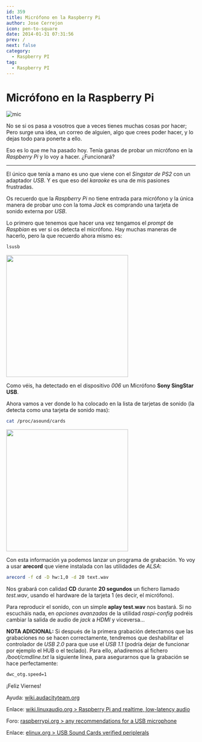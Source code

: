 ```yaml
---
id: 359
title: Micrófono en la Raspberry Pi
author: Jose Cerrejon
icon: pen-to-square
date: 2014-01-31 07:31:56
prev: /
next: false
category:
  - Raspberry PI
tag:
  - Raspberry PI
---
```


# Micrófono en la Raspberry Pi

![mic](/images/2014/01/mic.jpg)

No se si os pasa a vosotros que a veces tienes muchas cosas por hacer; Pero surge una idea, un correo de alguien, algo que crees poder hacer, y lo dejas todo para ponerte a ello.

Eso es lo que me ha pasado hoy. Tenía ganas de probar un micrófono en la *Raspberry Pi* y lo voy a hacer. ¿Funcionará?

- - -
El único que tenía a mano es uno que viene con el *Singstar de PS2* con un adaptador *USB*. Y es que eso del *karaoke* es una de mis pasiones frustradas.

Os recuerdo que la *Raspberry Pi* no tiene entrada para micrófono y la única manera de probar uno con la toma *Jack* es comprando una tarjeta de sonido externa por *USB*.

Lo primero que tenemos que hacer una vez tengamos el *prompt* de *Raspbian* es ver si os detecta el micrófono. Hay muchas maneras de hacerlo, pero la que recuerdo ahora mismo es:

```bash
lsusb
```

<a title="Micrónofo detectado" rel="lightbox" href="/images/2014/01/lusb.jpg">
<img width="324" src="/images/2014/01/lusb_min.jpg">
</a>

Como véis, ha detectado en el dispositivo *006* un Micrófono **Sony SingStar USB**.

Ahora vamos a ver donde lo ha colocado en la lista de tarjetas de sonido (la detecta como una tarjeta de sonido mas):

```bash
cat /proc/asound/cards
```

<a title="La tarjeta 1 corresponde a USB-Audio - USBMIC" rel="lightbox" href="/images/2014/01/catproccards.jpg">
<img width="324" src="/images/2014/01/catproccards_min.jpg">
</a>

Con esta información ya podemos lanzar un programa de grabación. Yo voy a usar **arecord** que viene instalada con las utilidades de *ALSA*:

```bash
arecord -f cd -D hw:1,0 -d 20 text.wav
```

Nos grabará con calidad **CD** durante **20 segundos** un fichero llamado *test.wav*, usando el hardware de la tarjeta 1 (es decir, el micrófono).

Para reproducir el sonido, con un simple **aplay test.wav** nos bastará. Si no escucháis nada, en *opciones avanzadas* de la utilidad *raspi-config* podréis cambiar la salida de audio de *jack* a *HDMI* y viceversa…

**NOTA ADICIONAL:** Si después de la primera grabación detectamos que las grabaciones no se hacen correctamente, tendremos que deshabilitar el controlador de *USB 2.0* para que use el *USB 1.1* (podría dejar de funcionar por ejemplo el HUB o el teclado). Para ello, añadiremos al fichero */boot/cmdline.txt* la siguiente línea, para asegurarnos que la grabación se hace perfectamente:

```bash
dwc_otg.speed=1
```

¡Feliz Viernes!

Ayuda: [wiki.audacityteam.org](http://wiki.audacityteam.org/index.php?title=USB_mic_on_Linux)

Enlace: [wiki.linuxaudio.org > Raspberry Pi and realtime, low-latency audio](http://wiki.linuxaudio.org/wiki/raspberrypi)

Foro: [raspberrypi.org > any recommendations for a USB microphone](http://www.raspberrypi.org/phpBB3/viewtopic.php?f=26&t=43731)

Enlace: [elinux.org > USB Sound Cards verified periplerals](http://elinux.org/RPi_VerifiedPeripherals#USB_Sound_Cards)